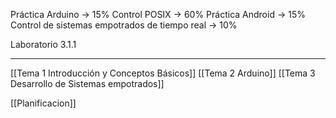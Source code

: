Práctica Arduino -> 15%
Control POSIX -> 60%
Práctica Android -> 15%
Control de sistemas empotrados de tiempo real -> 10%

Laboratorio 3.1.1
___

[[Tema 1 Introducción y Conceptos Básicos]]
[[Tema 2 Arduino]]
[[Tema 3 Desarrollo de Sistemas empotrados]]

[[Planificacion]]

